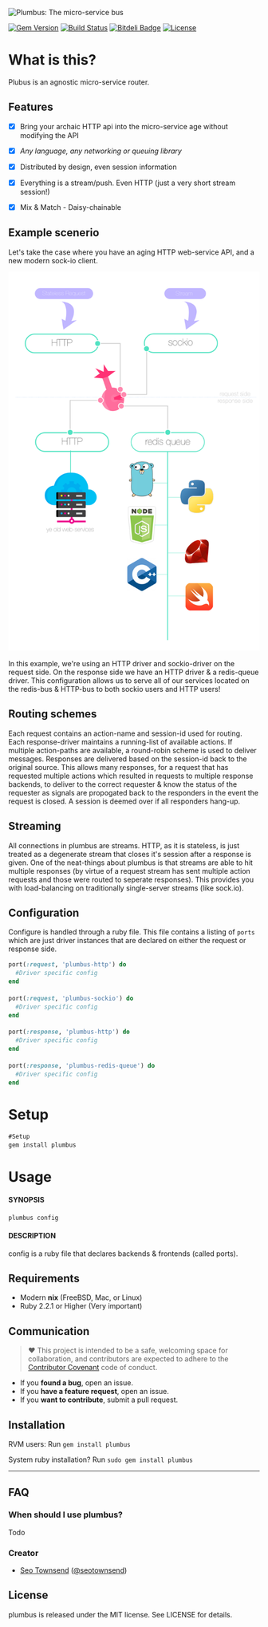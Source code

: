 ![Plumbus: The micro-service bus](https://raw.githubusercontent.com/sotownsend/plumbus/master/docs/images/banner.png)

[![Gem Version](https://badge.fury.io/rb/iarrogant.svg)](http://badge.fury.io/rb/plumbus)
[![Build Status](https://travis-ci.org/sotownsend/plumbus.svg)](https://travis-ci.org/sotownsend/plumbus)
[![Bitdeli Badge](https://d2weczhvl823v0.cloudfront.net/sotownsend/plumbus/trend.png)](https://bitdeli.com/free "Bitdeli Badge")
[![License](http://img.shields.io/badge/license-MIT-green.svg?style=flat)](https://github.com/sotownsend/plumbus/blob/master/LICENSE)

# What is this?

Plubus is an agnostic micro-service router. 

## Features
  - [x] Bring your archaic HTTP api into the micro-service age without modifying the API
  - [x] *Any language, any networking or queuing library*
  - [x] Distributed by design, even session information
  - [x] Everything is a stream/push. Even HTTP (just a very short stream session!)
  - [x] Mix & Match - Daisy-chainable


## Example scenerio
Let's take the case where you have an aging HTTP web-service API, and a new modern sock-io client.
<div style='text-align: center'>
  <img width=600 src='./docs/images/request_response_drivers.png' />
</div>

In this example, we're using an HTTP driver and sockio-driver on the request side. On the response side we have an HTTP driver & a redis-queue driver. This configuration
allows us to serve all of our services located on the redis-bus & HTTP-bus to both sockio users and HTTP users!

## Routing schemes
Each request contains an action-name and session-id used for routing. Each response-driver maintains a running-list of available actions. If multiple action-paths are available,
a round-robin scheme is used to deliver messages. Responses are delivered based on the session-id back to the original source. This allows many responses, for a request that has
requested multiple actions which resulted in requests to multiple response backends, to deliver to the correct requester & know the status of the requester as signals are propogated
back to the responders in the event the request is closed. A session is deemed over if all responders hang-up.

## Streaming
All connections in plumbus are streams. HTTP, as it is stateless, is just treated as a degenerate stream that closes it's session after a response is given. One of the neat-things
about plumbus is that streams are able to hit multiple responses (by virtue of a request stream has sent multiple action requests and those were routed to seperate responses). This
provides you with load-balancing on traditionally single-server streams (like sock.io).

## Configuration
Configure is handled through a ruby file. This file contains a listing of `ports` which are just driver instances that are declared on either the request or response side.
```ruby
port(:request, 'plumbus-http') do
  #Driver specific config
end

port(:request, 'plumbus-sockio') do
  #Driver specific config
end

port(:response, 'plumbus-http') do
  #Driver specific config
end

port(:response, 'plumbus-redis-queue') do
  #Driver specific config
end
```

# Setup
```js
#Setup
gem install plumbus
```

# Usage
#### SYNOPSIS
```js
plumbus config
```
#### DESCRIPTION
config is a ruby file that declares backends & frontends (called ports).

## Requirements

- Modern **nix** (FreeBSD, Mac, or Linux)
- Ruby 2.2.1 or Higher (Very important)

## Communication
> ♥ This project is intended to be a safe, welcoming space for collaboration, and contributors are expected to adhere to the [Contributor Covenant](http://contributor-covenant.org) code of conduct.

- If you **found a bug**, open an issue.
- If you **have a feature request**, open an issue.
- If you **want to contribute**, submit a pull request.

## Installation

RVM users:
Run `gem install plumbus`

System ruby installation?
Run `sudo gem install plumbus`

---

## FAQ

### When should I use plumbus?

Todo

### Creator

- [Seo Townsend](http://github.com/sotownsend) ([@seotownsend](https://twitter.com/seotownsend))


## License

plumbus is released under the MIT license. See LICENSE for details.
